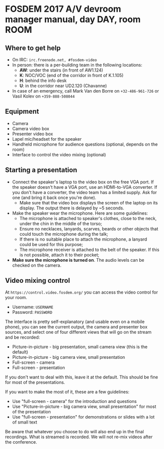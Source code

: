 # FOSDEM 2017 A/V devroom manager manual, day DAY, room ROOM

## Where to get help

* On IRC: `irc.freenode.net, #fosdem-video`
* In person: there is a per-building team in the following locations:
	* **AW**: under the stairs (in front of AW1.124)
	* **K**: NOC/VOC (end of the corridor in front of K.1.105)
	* **H**: behind the info desk
	* **U**: in the corridor near UD2.120 (Chavanne)
* In case of an emergency, call Mark Van den Borre on `+32-486-961-726` or Vasil Kolev on `+359-888-508044`

## Equipment

* Camera
* Camera video box
* Presenter video box
* Lapel mic/headset for the speaker
* Handheld microphone for audience questions (optional, depends on the room)
* Interface to control the video mixing (optional)

## Starting a presentation

* Connect the speaker's laptop to the video box on the free VGA port. If the speaker doesn't have a VGA port, use an HDMI-to-VGA converter. If you don't have a converter, the video team has a limited supply. Ask for one (and bring it back once you're done).
	* Make sure that the video box displays the screen of the laptop on its display. The output there is delayed by ~5 seconds.
* Make the speaker wear the microphone. Here are some guidelines:
	* The microphone is attached to speaker's clothes, close to the neck, under the chin in the middle of the torso;
	* Ensure no necklaces, lanyards, scarves, beards or other objects that could touch the microphone during the talk;
	* If there is no suitable place to attach the microphone, a lanyard could be used for this purpose;
	* The microphone receiver is attached to the belt of the speaker. If this is not possible, attach it to their pocket;
* **Make sure the microphone is turned on**. The audio levels can be checked on the camera.

## Video mixing control

At `https://control.video.fosdem.org/` you can access the video control for your room.

* Username: `USERNAME`
* Password: `PASSWORD`

The interface is pretty self-explanatory (and usable even on a mobile phone), you can see the current output, the camera and presenter box sources, and select one of four different views that will go on the stream and be recorded:

* Picture-in-picture - big presentation, small camera view (this is the default)
* Picture-in-picture - big camera view, small presentation
* Full-screen - camera
* Full-screen - presentation

If you don't want to deal with this, leave it at the default. This should be fine for most of the presentations.

If you want to make the most of it, these are a few guidelines:

* Use "full-screen - camera" for the introduction and questions
* Use "Picture-in-picture - big camera view, small presentation" for most of the presentation
* Use "full-screen - presentation" for demonstrations or slides with a lot of small text

Be aware that whatever you choose to do will also end up in the final recordings. What is streamed is recorded. We will not re-mix videos after the conference.
